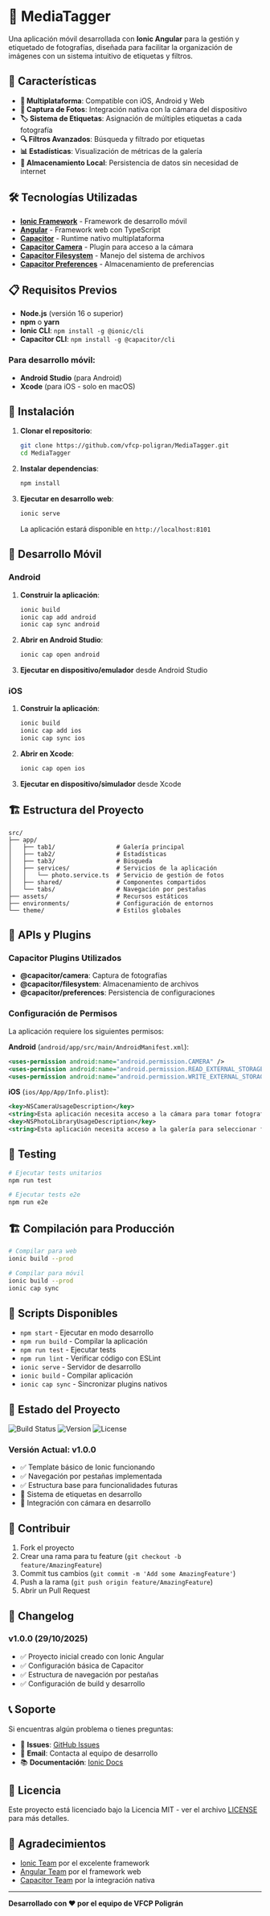 # 📸 MediaTagger

Una aplicación móvil desarrollada con **Ionic Angular** para la gestión y etiquetado de fotografías, diseñada para facilitar la organización de imágenes con un sistema intuitivo de etiquetas y filtros.

## 🚀 Características

- **📱 Multiplataforma**: Compatible con iOS, Android y Web
- **📸 Captura de Fotos**: Integración nativa con la cámara del dispositivo
- **🏷️ Sistema de Etiquetas**: Asignación de múltiples etiquetas a cada fotografía
- **🔍 Filtros Avanzados**: Búsqueda y filtrado por etiquetas
- **📊 Estadísticas**: Visualización de métricas de la galería
- **💾 Almacenamiento Local**: Persistencia de datos sin necesidad de internet

## 🛠️ Tecnologías Utilizadas

- **[Ionic Framework](https://ionicframework.com/)** - Framework de desarrollo móvil
- **[Angular](https://angular.io/)** - Framework web con TypeScript
- **[Capacitor](https://capacitorjs.com/)** - Runtime nativo multiplataforma
- **[Capacitor Camera](https://capacitorjs.com/docs/apis/camera)** - Plugin para acceso a la cámara
- **[Capacitor Filesystem](https://capacitorjs.com/docs/apis/filesystem)** - Manejo del sistema de archivos
- **[Capacitor Preferences](https://capacitorjs.com/docs/apis/preferences)** - Almacenamiento de preferencias

## 📋 Requisitos Previos

- **Node.js** (versión 16 o superior)
- **npm** o **yarn**
- **Ionic CLI**: `npm install -g @ionic/cli`
- **Capacitor CLI**: `npm install -g @capacitor/cli`

### Para desarrollo móvil:
- **Android Studio** (para Android)
- **Xcode** (para iOS - solo en macOS)

## 🔧 Instalación

1. **Clonar el repositorio**:
   ```bash
   git clone https://github.com/vfcp-poligran/MediaTagger.git
   cd MediaTagger
   ```

2. **Instalar dependencias**:
   ```bash
   npm install
   ```

3. **Ejecutar en desarrollo web**:
   ```bash
   ionic serve
   ```
   La aplicación estará disponible en `http://localhost:8101`

## 📱 Desarrollo Móvil

### Android

1. **Construir la aplicación**:
   ```bash
   ionic build
   ionic cap add android
   ionic cap sync android
   ```

2. **Abrir en Android Studio**:
   ```bash
   ionic cap open android
   ```

3. **Ejecutar en dispositivo/emulador** desde Android Studio

### iOS

1. **Construir la aplicación**:
   ```bash
   ionic build
   ionic cap add ios
   ionic cap sync ios
   ```

2. **Abrir en Xcode**:
   ```bash
   ionic cap open ios
   ```

3. **Ejecutar en dispositivo/simulador** desde Xcode

## 🏗️ Estructura del Proyecto

```
src/
├── app/
│   ├── tab1/                 # Galería principal
│   ├── tab2/                 # Estadísticas
│   ├── tab3/                 # Búsqueda
│   ├── services/             # Servicios de la aplicación
│   │   └── photo.service.ts  # Servicio de gestión de fotos
│   ├── shared/               # Componentes compartidos
│   └── tabs/                 # Navegación por pestañas
├── assets/                   # Recursos estáticos
├── environments/             # Configuración de entornos
└── theme/                    # Estilos globales
```

## 🔌 APIs y Plugins

### Capacitor Plugins Utilizados

- **@capacitor/camera**: Captura de fotografías
- **@capacitor/filesystem**: Almacenamiento de archivos
- **@capacitor/preferences**: Persistencia de configuraciones

### Configuración de Permisos

La aplicación requiere los siguientes permisos:

**Android** (`android/app/src/main/AndroidManifest.xml`):
```xml
<uses-permission android:name="android.permission.CAMERA" />
<uses-permission android:name="android.permission.READ_EXTERNAL_STORAGE"/>
<uses-permission android:name="android.permission.WRITE_EXTERNAL_STORAGE" />
```

**iOS** (`ios/App/App/Info.plist`):
```xml
<key>NSCameraUsageDescription</key>
<string>Esta aplicación necesita acceso a la cámara para tomar fotografías.</string>
<key>NSPhotoLibraryUsageDescription</key>
<string>Esta aplicación necesita acceso a la galería para seleccionar fotografías.</string>
```

## 🧪 Testing

```bash
# Ejecutar tests unitarios
npm run test

# Ejecutar tests e2e
npm run e2e
```

## 🏗️ Compilación para Producción

```bash
# Compilar para web
ionic build --prod

# Compilar para móvil
ionic build --prod
ionic cap sync
```

## 📄 Scripts Disponibles

- `npm start` - Ejecutar en modo desarrollo
- `npm run build` - Compilar la aplicación
- `npm run test` - Ejecutar tests
- `npm run lint` - Verificar código con ESLint
- `ionic serve` - Servidor de desarrollo
- `ionic build` - Compilar aplicación
- `ionic cap sync` - Sincronizar plugins nativos

## 🚦 Estado del Proyecto

![Build Status](https://img.shields.io/badge/build-passing-brightgreen)
![Version](https://img.shields.io/badge/version-1.0.0-blue)
![License](https://img.shields.io/badge/license-MIT-green)

### Versión Actual: **v1.0.0**
- ✅ Template básico de Ionic funcionando
- ✅ Navegación por pestañas implementada
- ✅ Estructura base para funcionalidades futuras
- 🔄 Sistema de etiquetas en desarrollo
- 🔄 Integración con cámara en desarrollo

## 🤝 Contribuir

1. Fork el proyecto
2. Crear una rama para tu feature (`git checkout -b feature/AmazingFeature`)
3. Commit tus cambios (`git commit -m 'Add some AmazingFeature'`)
4. Push a la rama (`git push origin feature/AmazingFeature`)
5. Abrir un Pull Request

## 📝 Changelog

### v1.0.0 (29/10/2025)
- ✅ Proyecto inicial creado con Ionic Angular
- ✅ Configuración básica de Capacitor
- ✅ Estructura de navegación por pestañas
- ✅ Configuración de build y desarrollo

## 📞 Soporte

Si encuentras algún problema o tienes preguntas:

- 🐛 **Issues**: [GitHub Issues](https://github.com/vfcp-poligran/MediaTagger/issues)
- 📧 **Email**: Contacta al equipo de desarrollo
- 📚 **Documentación**: [Ionic Docs](https://ionicframework.com/docs)

## 📄 Licencia

Este proyecto está licenciado bajo la Licencia MIT - ver el archivo [LICENSE](LICENSE) para más detalles.

## 🙏 Agradecimientos

- [Ionic Team](https://ionicframework.com/) por el excelente framework
- [Angular Team](https://angular.io/) por el framework web
- [Capacitor Team](https://capacitorjs.com/) por la integración nativa

---

**Desarrollado con ❤️ por el equipo de VFCP Poligrán**